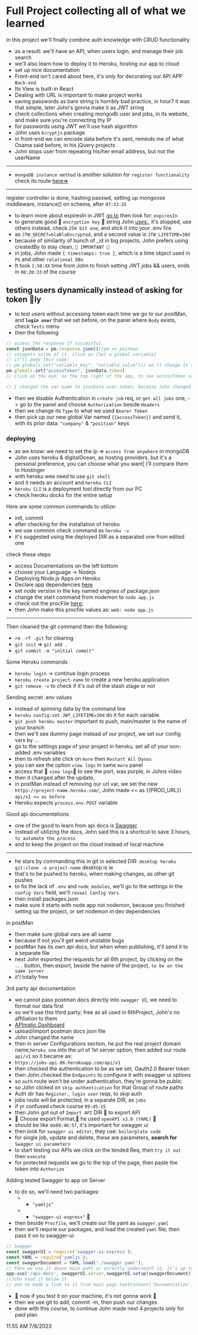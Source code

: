 # Full Project collecting all of what we learned

in this project we'll finally combine auth knowledge with CRUD functionality

- as a result: we'll have an API, when users login, and manage their job search
- we'll also learn how to deploy it to Heroku, hosting our app to cloud
- set up nice documentation
- Front-end isn't cared about here, it's only for decorating our API APP `Back-end`
- Its View is built-in React
- Dealing with URL is important to make project works
- saving passwords as bare string is horribly bad practice, in hour7 it was that simple, later John's gonna make it as JWT string
- check collections when creating mongodb user and jobs, in its website, and make sure you're connecting thy IP
- for passwords using JWT we'll use hash algorithm
- John uses `bcryptjs` package
- in front-end we can encode data before it's sent, reminds me of what Osama said before, in his jQuery projects
- John stops user from repeating his/her email address, but not the userName

---

- `mongoDB instance method` is another solution for `register functionality` check its route [here=>](https://mongoosejs.com/docs/guide.html#methods)

---

register controller is done, hashing passwd, setting up mongoose middleware, instance() on schema, after `07:33:35`

- to learn more about expiresIn in JWT [go to](https://www.npmjs.com/package/jsonwebtoken) then look for: `expiresIn`
- to generate good 🔴 `encryption key` 🔴 string John [uses:](https://allkeysgenerator.com), it's stopped, use others instead, check `256 bit one`; and stick it into your .env fire
- as `JTW_SECRET=blaBlaEncrypted`, and a second value is `JTW_LIFETIME=30d`
- because of similarity of bunch of _id  in big projects, John prefers using createdBy to stay clean, `🔴 IMPORTANT 🔴`
- in jobs, John made `{ timestamps: true }`, which is a time object used in `PG` and other `relational DBs`
- It took `1:50:XX` time from John to finish setting JWT jobs && users, ends in `08:20:33` of the course

## testing users dynamically instead of asking for token 🤚ly

- to test users without accessing token each time we go to our postMan, and **`login user`** that we set before, on the panel where `Body` exists, check `Tests` menu
- then the following

```js
// access the response if successful
const jsonData = pm.response.json()//pm => postman
// snippets aside of it, click on [Set a global variable]
// it'll pomp this code:
// pm.globals.set("variable_key", "variable_value")// we'll change it to
pm.globals.set("accessToken", jsonData.token)
// click on the eye: on the top right of the app, to see accessToken var after sending req

// I changed the var name to jsonData.user.token, because John changed the Object form, and put token key into user one as "user": {token: "our JWT"}
```

- then we  disable Authentication in `create job` req, or `get all jobs` one, -> go to the panel and choose `Authorization` beside `Headers`
- then we change its `Type` to what we used `Bearer Token`
- then pick up our new global Var named `{{accessToken}}` and send it, with its prior data: `"company"` & `"position"` keys

### deploying

- as we know: we need to set the ip => `access from anywhere` in mongoDB
- John uses heroku & digitalOcean, as hosting providers, but it's a personal preference, you can choose what you want| I'll compare them to Hostinger
- with heroku wee need to use `git shell`
- and it needs an account and `heroku CLI`
- `heroku CLI` is a deployment tool directly from our PC
- check heroku docks for the entire setup

Here are some common commands to utilize:

- init, commit
- after checking for the installation of heroku 
- we use common check command as `heroku -v`
- it's suggested using the deployed DIR as a separated one from edited one

check these steps

- access Documentations on the left bottom
- choose your Language -> Nodejs
- Deploying Node.js Apps on Heroku
- Declare app dependencies
[here](https://devcenter.heroku.com/articles/deploying-nodejs)
- set node version in the key named engines of package.json
- change the start command from nodemon to `node app.js`
- check out the procFile [here:](https://devcenter.heroku.com/articles/procfile)
- then John make this procfile values as: `web: node app.js`

---

Then cleaned the git command then the following:

- `rm -rf .git` for clearing
- `git init` => `git add .`
- `git commit -m "initial commit"`

Some Heroku commands

- `heroku login` -> continue login process
- `heroku create project-name` to create a new heroku application
- `git remove -v` to check if it's out of the stash stage or not

Sending secret .env values

- instead of spinning data by the command line
- `heroku config:set JWT_LIFETIME=30d` do it for each variable
- `git push heroku master` important to push, main/master is the name of your branch
- then we'll see dummy page instead of our project, we set our config vars by ...
- go to the settings page of your project in heroku, set all of your non-added .env variables
- then to refresh site click on `more` then `Restart All Dynos`
- you can see the option `view logs` in same `more` panel
- access that 🔴 `view logs`🔴 to see the port, was purple, in Johns video
- then it changed after the update,
- in postMan instead of removing our url var, we set the new `https://project-name.heroku.com/`, John made <= as {{PROD_URL}} `api/v1 <= as before`
- Heroku expects `process.env.POST` variable

Good api documentations

- one of the good to learn from api docs is [Swagger](https://swagger.io/)
- instead of utilizing the docs, John said this is a shortcut to save 3 hours, `to automate the process`
- and to keep the project on the cloud instead of local machine

---

- he stars by commanding this in git in selected DIR: `desktop heroku git:clone -a project-name` desktop is ie
- that's to be pushed to heroku, when making changes, as other git pushes
- to fix the lack of `.env` and `node_modules`, we'll go to the settings in the `config Vars` field, we'll `reveal Config Vars`
- then install packages.json
- make sure it starts with node app not nodemon, because you finished setting up the project, or set nodemon in dev dependencies

in postMan

- then make sure global vars are all same
- because if not you'll get weird unstable bugs
- postMan has its own api docs, but when when publishing, it'll send it to a separate file
- next John exported the requests for all 6th project, by clicking on the `...` button, then export, beside the name of the project, `to be on the same server`
- it'l totally free

3rd party api documentation

- we cannot pass postman docs directly into `swagger UI`, we need to format our data first
- so we'll use this third party; free as all used in 6thProject, John's no affiliation to them
- [APImatic Dashboard](https://apimatic.io/dashboard)
- upload/import postman docs json file
- John changed the name
- then in server Configurations section, he put the real project domain name,`heroku one` into the url of 1st server option, then added our route `api/v1` so it became as:
- `https://jobs-api-06.herokuapp.com/api/v1`
- then checked the authentication to be as we set, Oauth2.0 Bearer token
- then John checked the `Endpoints` to configure it with swagger ui options
- so `auth` route won't be under authentication, they're gonna be public
- so John clicked on `skip authentication` for that Group of route paths
- Auth dir has `Register, login user` reqs, to skip auth
- jobs route will be protected, in a separate DIR, as `jobs`
- if yr confused check course `09:45:15`
- then John got out of `Import API` DIR 🔴 to export API
- 🔴 Choose export Format,🔴 he used `openAPI v3.0 (YAML)` 🔴
- should be like as`09:46:57`, it's important for swagger ui
- then look for `swagger ui editor`, they use: `boilerplate code`
- for single job, update and delete, these are parameters, **search for** `Swagger ui parameters`
- to start testing our APIs we click on the tended Req, then `try it out` then `execute`
- for protected requests we go to the top of the page, then paste the token into `Authorize`

Adding tested Swagger to app on Server

- to do so, we'll need two packages:
  - - `"yamljs"`
  - - `"swagger-ui-express"` 🔴
- then beside `Procfile`, we'll create our file.yaml as `swagger.yaml`
- then we'll requrie our packages, and load the created `yaml` file; then pass it on to swagger-ui

```js
// Swagger
const swaggerUI = require('swagger-ui-express');
const YAML = require('yamljs');
const swaggerDocument = YAML.load('./swagger.yaml');
// then we use it above main path or directly underneath it, it's up to you
app.use('/api-docs', swaggerUI.server,swaggerUI.setup(swaggerDocument));
//John used it below it
// and he made a link to it from main page.textContent('Documentation')
```

- 🔴 now if you test it on your machine, it's not gonna work 🔴
- then we use git to add, commit -m, then push our changes
- done with this course, to continue John made next 4 projects only for paid plan

11:55 AM 7/8/2023
